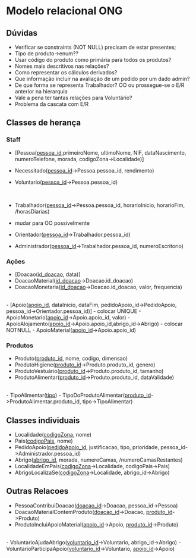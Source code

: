 # Modelo relacional ONG

## Dúvidas

- Verificar se constraints (NOT NULL) precisam de estar presentes;
- Tipo de produto->enum??
- Usar código do produto como primária para todos os produtos?
- Nomes mais descritivos nas relações?
- Como representar os cálculos derivados?
- Que informação incluir na avaliação de um pedido por um dado admin?
- De que forma se representa Trabalhador? OO ou prossegue-se o E/R anterior na hierarquia
- Vale a pena ter tantas relações para Voluntário?
- Problema da cascata com E/R


## Classes de herança

### Staff


- [Pessoa(<u>pessoa_id</u>,primeiroNome, ultimoNome, NIF, dataNascimento, numeroTelefone, morada, codigoZona->Localidade)]

- Necessitado(<u>pessoa_id</u>->Pessoa.pessoa_id, rendimento)

- Voluntario(<u>pessoa_id</u>->Pessoa.pessoa_id)
<br>

- Trabalhador(<u>pessoa_id</u>->Pessoa.pessoa_id,  horarioInicio, horarioFim, /horasDiarias)
- mudar para OO possivelmente
- Orientador(<u>pessoa_id</u>->Trabalhador.pessoa_id)

- Administrador(<u>pessoa_id</u>->Trabalhador.pessoa_id, numeroEscritorio)


### Ações

- [Doacao(<u>id_doacao</u>, data)]
- DoacaoMaterial(<u>id_doacao</u>->Doacao.id_doacao)
- DoacaoMonetaria(<u>id_doacao</u>->Doacao.id_doacao, valor, frequencia)
<br>
- [Apoio(<u>apoio_id</u>, dataInicio, dataFim, pedidoApoio_id->PedidoApoio, pessoa_id->Orientador.pessoa_id)]
- colocar UNIQUE
- ApoioMonetario(<u>apoio_id</u>->Apoio.apoio_id, valor)
- ApoioAlojamento(<u>apoio_id</u>->Apoio.apoio_id,abrigo_id->Abrigo)
- colocar NOTNULL
- ApoioMaterial(<u>apoio_id</u>->Apoio.apoio_id)


### Produtos

- Produto(<u>produto_id</u>, nome, codigo, dimensao)
- ProdutoHigiene(<u>produto_id</u>->Produto.produto_id, genero)
- ProdutoVestuário(<u>produto_id</u>->Produto.produto_id, tamanho)
- ProdutoAlimentar(<u>produto_id</u>->Produto.produto_id, dataValidade)
<br>
- TipoAlimentar(<u>tipo</u>)
- TipoDoProdutoAlimentar(<u>produto_id</u>->ProdutoAlimentar.produto_id, tipo->TipoAlimentar)


## Classes individuais

- Localidade(<u>codigoZona</u>, nome)
- Pais(<u>codigoPais</u>, nome)
- PedidoApoio(<u>pedidoApoio_id</u>, justificacao, tipo, prioridade, pessoa_id->Administrador.pessoa_id)
- Abrigo(<u>abrigo_id</u>, morada, numeroCamas, /numeroCamasRestantes)
- LocalidadeEmPais(<u>codigoZona</u>->Localidade, codigoPais->Pais)
- AbrigoLocalizaSe(<u>codigoZona</u>->Localidade, abrigo_id->Abrigo)



## Outras Relacoes

- PessoaContribuiDoacao(<u>doacao_id</u>->Doacao, pessoa_id->Pessoa)
- DoacaoMaterialContemProduto(<u>doacao_id</u>->Doacao, <u>produto_id</u>->Produto)
- ProdutoIncluiApoioMaterial(<u>apoio_id</u>->Apoio, <u>produto_id</u>->Produto)
<br>
- VoluntarioAjudaAbrigo(<u>voluntario_id</u>->Voluntario, abrigo_id->Abrigo)
- VoluntarioParticipaApoio(<u>voluntario_id</u>->Voluntario, <u>apoio_id</u>->Apoio)
